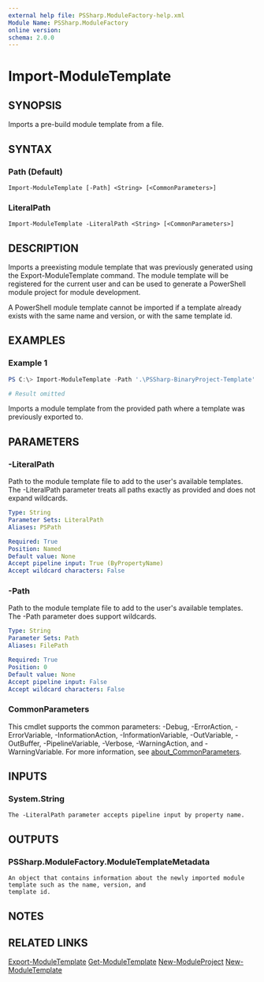 ```yaml
---
external help file: PSSharp.ModuleFactory-help.xml
Module Name: PSSharp.ModuleFactory
online version:
schema: 2.0.0
---
```


# Import-ModuleTemplate

## SYNOPSIS
Imports a pre-build module template from a file.

## SYNTAX

### Path (Default)
```
Import-ModuleTemplate [-Path] <String> [<CommonParameters>]
```

### LiteralPath
```
Import-ModuleTemplate -LiteralPath <String> [<CommonParameters>]
```

## DESCRIPTION
Imports a preexisting module template that was previously generated using the Export-ModuleTemplate command.
The module template will be registered for the current user and can be used to generate a PowerShell module
project for module development.

A PowerShell module template cannot be imported if a template already exists with the same name and version,
or with the same template id.

## EXAMPLES

### Example 1
```powershell
PS C:\> Import-ModuleTemplate -Path '.\PSSharp-BinaryProject-Template'

# Result omitted
```

Imports a module template from the provided path where a template was previously exported to.

## PARAMETERS

### -LiteralPath
Path to the module template file to add to the user's available templates. The -LiteralPath parameter treats all
paths exactly as provided and does not expand wildcards.

```yaml
Type: String
Parameter Sets: LiteralPath
Aliases: PSPath

Required: True
Position: Named
Default value: None
Accept pipeline input: True (ByPropertyName)
Accept wildcard characters: False
```

### -Path
Path to the module template file to add to the user's available templates. The -Path parameter does support
wildcards.

```yaml
Type: String
Parameter Sets: Path
Aliases: FilePath

Required: True
Position: 0
Default value: None
Accept pipeline input: False
Accept wildcard characters: False
```

### CommonParameters
This cmdlet supports the common parameters: -Debug, -ErrorAction, -ErrorVariable, -InformationAction, -InformationVariable, -OutVariable, -OutBuffer, -PipelineVariable, -Verbose, -WarningAction, and -WarningVariable. For more information, see [about_CommonParameters](http://go.microsoft.com/fwlink/?LinkID=113216).

## INPUTS

### System.String
    The -LiteralPath parameter accepts pipeline input by property name.

## OUTPUTS

### PSSharp.ModuleFactory.ModuleTemplateMetadata
    An object that contains information about the newly imported module template such as the name, version, and
    template id.

## NOTES

## RELATED LINKS
[Export-ModuleTemplate]()
[Get-ModuleTemplate]()
[New-ModuleProject]()
[New-ModuleTemplate]()